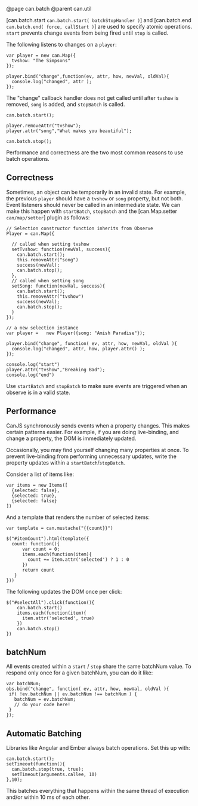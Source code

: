@page can.batch
@parent can.util


[can.batch.start `can.batch.start( batchStopHandler )`] and 
[can.batch.end `can.batch.end( force, callStart )`] are used to specify 
atomic operations. `start`
prevents change events from being fired until `stop` is called.

The following listens to changes on a `player`:

	var player = new can.Map({
      tvshow: "The Simpsons"
    });
    
    player.bind("change",function(ev, attr, how, newVal, oldVal){
      console.log("changed", attr );
    });
    
The "change" callback handler does not get called until
after `tvshow` is removed, `song` is added, and `stopBatch` 
is called.
    
    can.batch.start();
    
    player.removeAttr("tvshow");
    player.attr("song","What makes you beautiful");
    
    can.batch.stop();

Performance and correctness are the two most common reasons
to use batch operations.

## Correctness

Sometimes, an object can be temporarily in an invalid 
state. For example, the previous `player` should have 
a `tvshow` or `song` property, but not both. Event listeners should 
never be called in an intermediate state.  We can make this happen 
with `startBatch`, `stopBatch` and
the [can.Map.setter `can/map/setter`] plugin as follows:

    // Selection constructor function inherits from Observe
    Player = can.Map({
    
      // called when setting tvshow
      setTvshow: function(newVal, success){
        can.batch.start();
        this.removeAttr("song")
        success(newVal);
        can.batch.stop();
      },
      // called when setting song
      setSong: function(newVal, success){
        can.batch.start();
        this.removeAttr("tvshow")
        success(newVal);
        can.batch.stop();
      }
    });

    // a new selection instance
    var player =   new Player({song: "Amish Paradise"});

    player.bind("change", function( ev, attr, how, newVal, oldVal ){
      console.log("changed", attr, how, player.attr() );
    });
 
    console.log("start")
    player.attr("tvshow","Breaking Bad");
    console.log("end")

Use `startBatch` and `stopBatch` to make sure events 
are triggered when an observe is in a valid state. 

## Performance

CanJS synchronously sends events when a property changes.
This makes certain patterns easier. For example, if you 
are doing live-binding, and change a property, the DOM is 
immediately updated.

Occasionally, you may find yourself changing many properties at once. To 
prevent live-binding from performing unnecessary updates, 
write the property updates within a `startBatch`/`stopBatch`.

Consider a list of items like:

    var items = new Items([
      {selected: false},
      {selected: true},
      {selected: false}
    ])

And a template that renders the number of selected items:

    var template = can.mustache("{{count}}")

	$("#itemCount").html(template({
	  count: function(){
	      var count = 0;
	      items.each(function(item){
	        count += item.attr('selected') ? 1 : 0
	      })
	      return count
	   }
	}))

The following updates the DOM once per click:

    $("#selectAll").click(function(){
        can.batch.start()
        items.each(function(item){
          item.attr('selected', true)
        })
        can.batch.stop()
    })

## batchNum

All events created within a `start` / `stop` share the same batchNum value. To 
respond only once for a given batchNum, you can do it like:

    var batchNum;
    obs.bind("change", function( ev, attr, how, newVal, oldVal ){
     if( !ev.batchNum || ev.batchNum !== batchNum ) {
       batchNum = ev.batchNum;
       // do your code here!
     }
    });

## Automatic Batching

Libraries like Angular and Ember always batch 
operations. Set this up with:

    can.batch.start();
    setTimeout(function(){
      can.batch.stop(true, true);
      setTimeout(arguments.callee, 10)
    },10);

This batches everything that happens within the same thread of execution
and/or within 10 ms of each other. 
